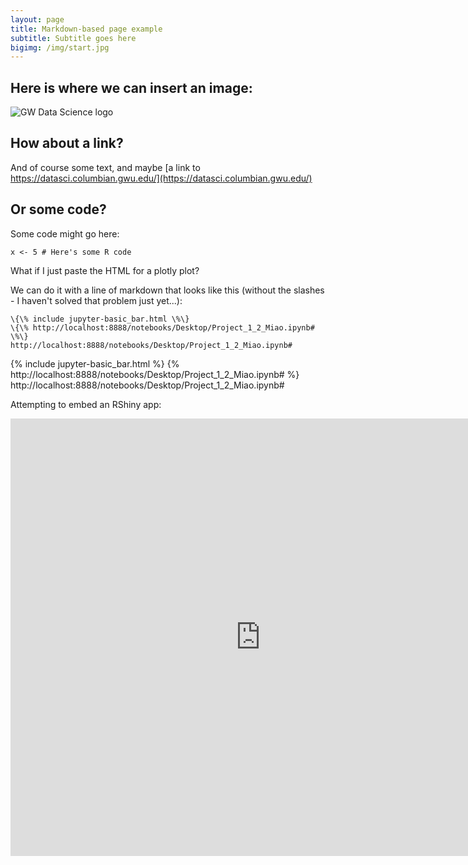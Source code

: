```yaml
---
layout: page
title: Markdown-based page example
subtitle: Subtitle goes here
bigimg: /img/start.jpg
---
```


## Here is where we can insert an image:

![GW Data Science logo](/img/gwdsp.png)

## How about a link?

And of course some text, and maybe [a link to https://datasci.columbian.gwu.edu/](https://datasci.columbian.gwu.edu/)

## Or some code?

Some code might go here:

```
x <- 5 # Here's some R code
```

What if I just paste the HTML for a plotly plot?

We can do it with a line of markdown that looks like this (without the slashes - I haven't solved that problem just yet...):
```
\{\% include jupyter-basic_bar.html \%\}
\{\% http://localhost:8888/notebooks/Desktop/Project_1_2_Miao.ipynb# \%\}
http://localhost:8888/notebooks/Desktop/Project_1_2_Miao.ipynb#
```
{% include jupyter-basic_bar.html %}
{% http://localhost:8888/notebooks/Desktop/Project_1_2_Miao.ipynb# %}
http://localhost:8888/notebooks/Desktop/Project_1_2_Miao.ipynb#


Attempting to embed an RShiny app:

<div class="iframe_container">
  <iframe width="800" height="700" scrolling="yes" frameborder="no"  src="https://kerchner.shinyapps.io/rshiny-test/"> </iframe>
</div>
